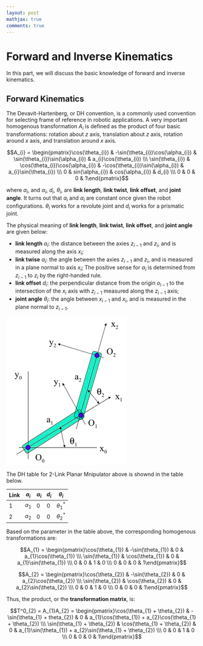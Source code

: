 ```yaml
---
layout: post
mathjax: true
comments: true
---
```

# Forward and Inverse Kinematics

In this part, we will discuss the basic knowledge of forward and inverse kinematics.

## Forward Kinematics

The Devavit-Hartenberg, or DH convention, is a commonly used convention for selecting frame of reference in robotic applications. A very important homogenous transformation $A_{i}$ is defined as the product of four basic transformations: rotation about $z$ axis, translation about $z$ axis, rotation around $x$ axis, and translation around $x$ axis.

$$A_{i} = \begin{pmatrix}\cos(\theta_{i}) & -\sin(\theta_{i})\cos(\alpha_{i}) & \sin(\theta_{i})\sin(\alpha_{i}) & a_{i}\cos(\theta_{i}) \\\ 
\sin(\theta_{i}) & \cos(\theta_{i})\cos(\alpha_{i}) & -\cos(\theta_{i})\sin(\alpha_{i}) & a_{i}\sin(\theta_{i}) \\\ 
0 & sin(\alpha_{i}) & cos(\alpha_{i}) & d_{i} \\\ 
0 & 0 & 0 & 1\end{pmatrix}$$

where  $a_{i}$, and $\alpha_{i}$, $d_{i}$, $\theta_{i}$, are **link length**, **link twist**, **link offset**, and **joint angle**. It turns out that $a_{i}$ and $\alpha_{i}$ are constant once given the robot configurations. $\theta_{i}$ works for a revolute joint and $d_{i}$ works for a prismatic joint. 

The physical meaning of **link length**, **link twist**, **link offset**, and **joint angle** are given below:

- **link length** $a_{i}$: the distance between the axies $z_{i-1}$ and $z_{i}$, and is measured along the axis $x_{i}$;
- **link twise** $\alpha_{i}$: the angle between the axies $z_{i-1}$ and $z_{i}$, and is measured in a plane normal to axis $x_{i}$; The positive sense for $\alpha_{i}$ is determined from $z_{i-1}$ to $z_{i}$ by the right-handed rule.
- **link offset** $d_{i}$: the perpendicular distance from the origin $o_{i-1}$ to the intersection of the $x_{i}$ axis with $z_{i-1}$ measured along the $z_{i-1}$ axis;
- **joint angle** $\theta_{i}$: the angle between $x_{i-1}$ and $x_{i}$, and is measured in the plane normal to $z_{i-1}$.

![alt tag](https://github.com/colin-zgf/Robotics-Modeling-and-Control/blob/master/image/2-link-robots.png '2 link')

The DH table for 2-Link Planar Mnipulator above is shownd in the table below.

Link | $a_{i}$ | $\alpha_{i}$ | $d_{i}$ | $\theta_{i}$
-----| --------|--------------|---------|-----------
1 | $a_{1}$ | 0 | 0 | $\theta^*_{1}$
2 | $a_{2}$ | 0 | 0 | $\theta^*_{2}$

Based on the parameter in the table above, the corresponding homogenous transformations are:

$$A_{1} = \begin{pmatrix}\cos(\theta_{1}) & -\sin(\theta_{1}) & 0 & a_{1}\cos(\theta_{1}) \\\ 
\sin(\theta_{1}) & \cos(\theta_{1}) & 0 & a_{1}\sin(\theta_{1}) \\\ 
0 & 0 & 1 & 0 \\\ 
0 & 0 & 0 & 1\end{pmatrix}$$

$$A_{2} = \begin{pmatrix}\cos(\theta_{2}) & -\sin(\theta_{2}) & 0 & a_{2}\cos(\theta_{2}) \\\ 
\sin(\theta_{2}) & \cos(\theta_{2}) & 0 & a_{2}\sin(\theta_{2}) \\\ 
0 & 0 & 1 & 0 \\\ 
0 & 0 & 0 & 1\end{pmatrix}$$

Thus, the product, or the **transformation matrix**, is:

$$T^0_{2} = A_{1}A_{2} = \begin{pmatrix}\cos(\theta_{1} + \theta_{2}) & -\sin(\theta_{1} + theta_{2}) & 0 & a_{1}\cos(\theta_{1}) + a_{2}\cos(\theta_{1} + \theta_{2}) \\\ 
\sin(\theta_{1} + \theta_{2}) & \cos(\theta_{1} + \theta_{2}) & 0 & a_{1}\sin(\theta_{1}) + a_{2}\sin(\theta_{1} + \theta_{2}) \\\ 
0 & 0 & 1 & 0 \\\ 
0 & 0 & 0 & 1\end{pmatrix}$$
